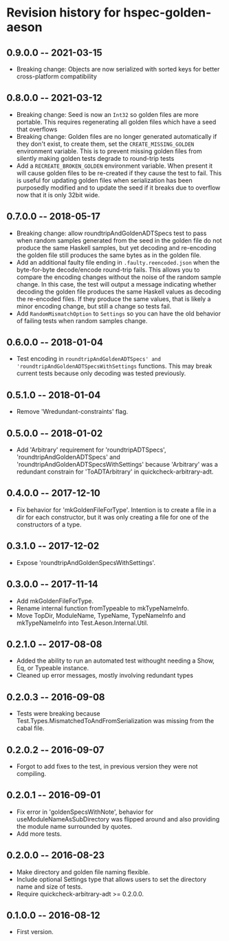 # Revision history for hspec-golden-aeson

## 0.9.0.0 -- 2021-03-15
* Breaking change: Objects are now serialized with sorted keys for better
  cross-platform compatibility

## 0.8.0.0 -- 2021-03-12

* Breaking change: Seed is now an `Int32` so golden files are more portable. This
  requires regenerating all golden files which have a seed that overflows
* Breaking change: Golden files are no longer generated automatically if they
  don't exist, to create them, set the `CREATE_MISSING_GOLDEN` environment variable.
  This is to prevent missing golden files from silently making golden tests
  degrade to round-trip tests
* Add a `RECREATE_BROKEN_GOLDEN` environment variable. When present it will
  cause golden files to be re-created if they cause the test to fail. This is
  useful for updating golden files when serialization has been purposedly
  modified and to update the seed if it breaks due to overflow now that it is
  only 32bit wide.

## 0.7.0.0 -- 2018-05-17

* Breaking change: allow roundtripAndGoldenADTSpecs test to pass when random samples generated from the seed in the golden file do not produce the same Haskell samples, but yet decoding and re-encoding the golden file still produces the same bytes as in the golden file.
* Add an additional faulty file ending in `.faulty.reencoded.json` when the byte-for-byte decode/encode round-trip fails. This allows you to compare the encoding changes without the noise of the random sample change. In this case, the test will output a message indicating whether decoding the golden file produces the same Haskell values as decoding the re-encoded files. If they produce the same values, that is likely a minor encoding change, but still a change so tests fail.
* Add `RandomMismatchOption` to `Settings` so you can have the old behavior of failing tests when random samples change.

## 0.6.0.0 -- 2018-01-04

* Test encoding in `roundtripAndGoldenADTSpecs' and 'roundtripAndGoldenADTSpecsWithSettings` functions. This may break current tests because only decoding was tested previously.

## 0.5.1.0 -- 2018-01-04

* Remove 'Wredundant-constraints' flag.

## 0.5.0.0 -- 2018-01-02

* Add 'Arbitrary' requirement for 'roundtripADTSpecs', 'roundtripAndGoldenADTSpecs' and 'roundtripAndGoldenADTSpecsWithSettings' because 'Arbitrary' was a redundant constrain for 'ToADTArbitrary' in quickcheck-arbitrary-adt.

## 0.4.0.0 -- 2017-12-10

* Fix behavior for 'mkGoldenFileForType'. Intention is to create a file in a dir for each constructor, but it was only creating a file for one of the constructors of a type.

## 0.3.1.0 -- 2017-12-02

* Expose 'roundtripAndGoldenSpecsWithSettings'.

## 0.3.0.0  -- 2017-11-14

* Add mkGoldenFileForType.
* Rename internal function fromTypeable to mkTypeNameInfo.
* Move TopDir, ModuleName, TypeName, TypeNameInfo and mkTypeNameInfo into Test.Aeson.Internal.Util.

## 0.2.1.0  -- 2017-08-08

* Added the ability to run an automated test withought needing a Show, Eq, or Typeable instance.
* Cleaned up error messages, mostly involving redundant types

## 0.2.0.3  -- 2016-09-08

* Tests were breaking because Test.Types.MismatchedToAndFromSerialization was
missing from the cabal file.

## 0.2.0.2  -- 2016-09-07

* Forgot to add fixes to the test, in previous version they were not compiling.

## 0.2.0.1  -- 2016-09-01

* Fix error in 'goldenSpecsWithNote', behavior for useModuleNameAsSubDirectory was flipped around and also providing the module name surrounded by quotes.
* Add more tests.

## 0.2.0.0  -- 2016-08-23

* Make directory and golden file naming flexible.
* Include optional Settings type that allows users to set the directory name and size of tests.
* Require quickcheck-arbitrary-adt >= 0.2.0.0.

## 0.1.0.0  -- 2016-08-12

* First version.
